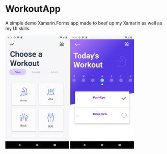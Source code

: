 # WorkoutApp

A simple demo Xamarin.Forms app made to beef up my Xamarin as well as my UI skills. 

<p float="left">
  <img src="UiChallengeWorkoutApp/UiChallengeWorkoutApp/Samples/WorkoutAppFrontScreen.png" alt="Front Screen" width="200"/> 
  <img src="UiChallengeWorkoutApp/UiChallengeWorkoutApp/Samples/WorkoutAppWorkoutScreen.png" alt="Front SCreen" width="200"/> 
</p>

